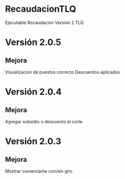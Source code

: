 # RecaudacionTLQ
Ejecutable Recaudacion Version 2 TLQ

# Versión 2.0.5

## Mejora 
Visualizacion de puestos correcto
Descuentos aplicados

# Versión 2.0.4

## Mejora 
Agregar subsidio o descuento al corte

# Versión 2.0.3

## Mejora 
Mostrar comerciante con/sin giro

